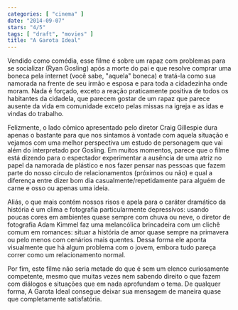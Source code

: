 ```yaml
---
categories: [ "cinema" ]
date: "2014-09-07"
stars: "4/5"
tags: [ "draft", "movies" ]
title: "A Garota Ideal"
---
```

Vendido como comédia, esse filme é sobre um rapaz com problemas para
se socializar (Ryan Gosling) após a morte do pai e que resolve comprar
uma boneca pela internet (você sabe, "aquela" boneca) e tratá-la como
sua namorada na frente de seu irmão e esposa e para toda a cidadezinha
onde moram. Nada é forçado, exceto a reação praticamente positiva
de todos os habitantes da cidadela, que parecem gostar de um rapaz que
parece ausente da vida em comunidade exceto pelas missas na igreja e as
idas e vindas do trabalho.

Felizmente, o lado cômico apresentado pelo diretor Craig Gillespie dura
apenas o bastante para que nos sintamos à vontade com aquela situação
e vejamos com uma melhor perspectiva um estudo de personagem que vai
além do interpretado por Gosling. Em muitos momentos, parece que o
filme está dizendo para o espectador experimentar a ausência de uma
atriz no papel da namorada de plástico e nos fazer pensar nas pessoas
que fazem parte do nosso círculo de relacionamentos (próximos ou não)
e qual a diferença entre dizer bom dia casualmente/repetidamente para
alguém de carne e osso ou apenas uma ideia.

Aliás, o que mais contém nossos risos e apela para o caráter dramático
da história é um clima e fotografia particularmente depressivos: usando
poucas cores em ambientes quase sempre com chuva ou neve, o diretor de
fotografia Adam Kimmel faz uma melancólica brincadeira com um clichê
comum em romances: situar a história de amor quase sempre na primavera ou
pelo menos com cenários mais quentes. Dessa forma ele aponta visualmente
que há algum problema com o jovem, embora tudo pareça correr como um
relacionamento normal.

Por fim, este filme não seria metade do que é sem um elenco curiosamente
competente, mesmo que muitas vezes nem sabendo direito o que fazem
com diálogos e situações que em nada aprofundam o tema. De qualquer
forma, A Garota Ideal consegue deixar sua mensagem de maneira quase que
completamente satisfatória.
